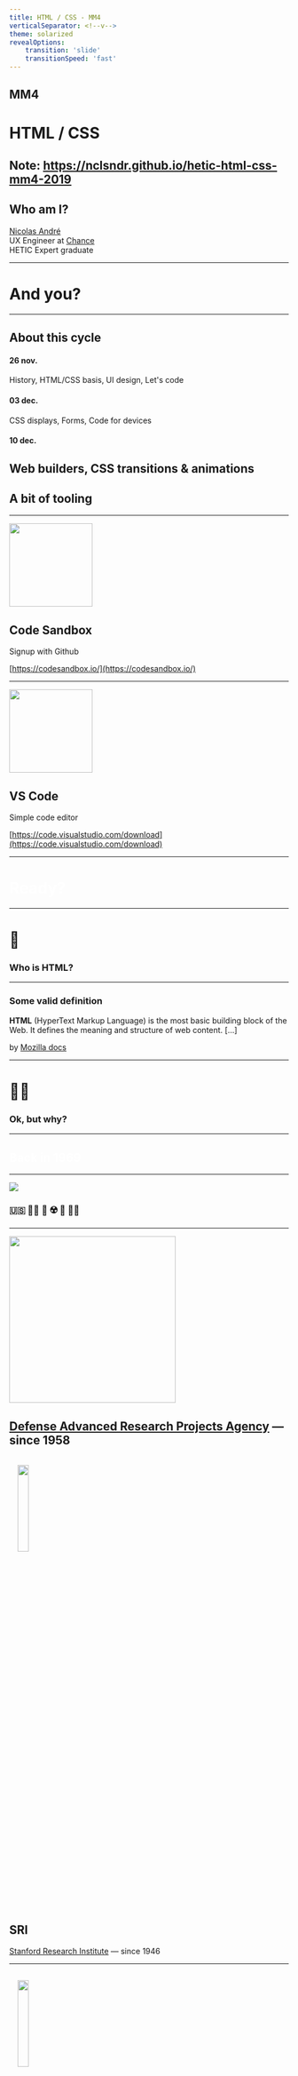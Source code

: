 ```yaml
---
title: HTML / CSS - MM4
verticalSeparator: <!--v-->
theme: solarized
revealOptions:
    transition: 'slide'
    transitionSpeed: 'fast'
---
```


## MM4

# HTML / CSS

Note:
https://nclsndr.github.io/hetic-html-css-mm4-2019
---

## Who am I?

[Nicolas André](https://twitter.com/nclsndr) <br>
UX Engineer at <a target="_blank" href="https://www.chance.co">Chance</a><br>
HETIC Expert graduate

---

# And you?

---

## About this cycle

#### 26 nov.
History, HTML/CSS basis, UI design, Let's code
#### 03 dec.
CSS displays, Forms, Code for devices
#### 10 dec.
Web builders, CSS transitions & animations
---

## A bit of tooling

---

<div>
  <img style="width: 150px;" src="assets/code_sandbox_logo.png">
</div>

## Code Sandbox

Signup with Github

[https://codesandbox.io/](https://codesandbox.io/)

---
<div>
  <img style="width: 150px;" src="assets/vscode_logo.png">
</div>

## VS Code

Simple code editor

[https://code.visualstudio.com/download](https://code.visualstudio.com/download)

---

<h1 style="color: #FFF;">Ready?</h1>

<!-- .slide: data-background="assets/ready.gif" -->

---

# 🧐

### Who is HTML?

---

### Some valid definition 

__HTML__ (HyperText Markup Language) is the most basic building block of the Web. It defines the meaning and structure of web content. [...]

by [Mozilla docs](https://developer.mozilla.org/en-US/docs/Web/HTML)

---

# 🤷‍♀️
### Ok, but why?

---

<h2 style="color: #FFF;">Back in 1969</h2>

<!-- .slide: data-background="https://media.giphy.com/media/3o7aD46cTjbkp0gT5e/giphy.gif" -->
---

<div>
  <img src="assets/cold_war_1970.png">
</div>

### 🇺🇸 👮‍♀️ 💬 ☢️ 💬 👨‍💼
---

<img style="height: 300px" src="assets/darpa_logo.jpg">

[Defense Advanced Research Projects Agency](https://www.darpa.mil/about-us/about-darpa) — since 1958
---
<div>
  <img style="width: 20%; margin: 3%;" src="assets/standford_logo.png">
</div>

## SRI
[Stanford Research Institute](https://en.wikipedia.org/wiki/SRI_International) — since 1946

---
<div>
  <img style="width: 20%; margin: 3%;" src="assets/engelbart.webp">
</div>

### [Douglas Engelbart](https://en.wikipedia.org/wiki/Douglas_Engelbart)

American engineer and inventor, and early computer and Internet pioneer

Founder of Augmentation Research Center (ARC) at SRI

---
<div>
  <img style="width: 16%; margin: 3%;" src="assets/standford_logo.png">
  <img style="width: 16%; margin: 3%;" src="assets/ucla_logo.png">
</div>
<div>
  <img style="width: 16%; margin: 3%;" src="assets/utah_logo.png">
  <img style="width: 16%; margin: 3%;" src="assets/ucsb_logo.jpg">
</div>

### 🧑‍🏫 📺 💬 📺 🧑‍🏫

Note:
https://www.lib.utah.edu/digital-scholarship/arpanet/
https://en.wikibooks.org/wiki/The_Computer_Revolution/Networks/Internet

---
> The goal was to exploit new computer technologies to meet the needs of military command and control against nuclear threats, achieve survivable control of US nuclear forces, and improve military tactical and management decision making.

*— [Stephen J. Lukasik](https://en.wikipedia.org/wiki/ARPANET#Debate_on_design_goals), Director of DARPA (1967–1974)*

---
> The ARPANET was not started to create a Command and Control System that would survive a nuclear attack, as many now claim. [...]. Rather, the ARPANET came out of our frustration that there were only a limited number of large, powerful research computers in the country, and that many research investigators, who should have access to them, were geographically separated from them.

*— [Charles Herzfeld](https://en.wikipedia.org/wiki/ARPANET#Debate_on_design_goals), ARPA Director (1965–1967)*

---
### [Request For Comments](https://tools.ietf.org/html/rfc1)

<div>
  <img src="assets/rfc1.png">
</div>

Applying scientific method for a collaborative definition of world wide standards

---
<div>
  <img src="assets/arpanet69.jpg">
</div>

1969
---
<div>
  <img src="assets/arpanet70.jpg">
</div>

1970
---
<div>
  <img src="assets/arpanet73.jpg">
</div>

1973 - 

<a href="https://www.vox.com/a/internet-maps" class="source_link" target="_blank" >
source: vox.com
</a>

---
<!-- .slide: data-background="assets/twitter_wake_up.gif" -->
---

## Internet VS Web?

---

### RFC1122 - Internet Protocol Suite

<div>
  <img src="assets/tcp_ip_stack.png">
</div>

---
### Internet is a set of network protocols

### The Web is an abstract application on top of it
---
<!-- .slide: data-background="assets/the-web.jpg" -->
---
# The web
---
### Who's that guy?

<div>
  <img src="assets/Tim.png">
</div>
---

<div>
  <img style="width: 200px;" src="assets/Tim.png">
</div>

### [Tim Berners-Lee](https://en.wikipedia.org/wiki/Tim_Berners-Lee)

English engineer and computer scientist — CERN researcher
---

## 🧑‍🔬 ✉️ 📡 📞 📬 🧑‍🔬 🤯

Berners-Lee observed how hard it was to share information among researchers — Especially pointing publications related to common topics

---

<div>
  <img style="height:40vh" src="assets/t3_network.jpg">
</div>

In 1991, the network was growing, expanding possibilities

<a class="source_link" target="_blank"
href="https://en.wikipedia.org/wiki/National_Science_Foundation_Network">
National Science Foundation Network
</a>
<a class="source_link" target="_blank"
href="https://www.computerhistory.org/internethistory/1990s/">
Internet History of 1990s
</a>

---
<!-- .slide: data-background="assets/internet_1993.gif" -->
---

World wide messaging was existing

<div>
  <img src="assets/usenet_web.svg">
</div>

<a class="source_link" target="_blank"
href="https://en.wikipedia.org/wiki/Usenet">
Usenet since 1980
</a>

---
## But 
---
## Silo effect

Communication over interconnected networks was hard and not human friendly — No central place where knowledge could be shared.
---
## Berners-Lee's vision?
---
# 🕸
---
<div>
  <img src="assets/HyperText.png">
</div>
---
## The web — a suite of tools
---
### HTTP
<div>
  <img style="height:auto;" src="assets/client_server.png">
</div>
<a class="source_link" target="_blank"
href="https://en.wikipedia.org/wiki/Hypertext_Transfer_Protocol">
HTTP Wikipedia
</a>
---
### DNS

www.google.com

<div>
  <img style="height:40vh;" src="assets/domain_name_space.svg">
</div>
<a class="source_link" target="_blank"
href="https://en.wikipedia.org/wiki/Domain_Name_System">
DNS wikipedia
</a>
---
### Browsers
<div>
  <img style="height:40vh;" src="assets/browsers.png">
</div>
---
<code class="large">
  HTML / CSS / JS
</code>

<a class="source_link" target="_blank"
href="https://developer.mozilla.org/en-US/docs/Web/HTML">
HTML MDN
</a>
---

# HTML

## The web building blocks
---

<!-- .slide: data-background="assets/matrix_code.gif" -->

# 👇

<h2 style="color: #FFF;">cmd/ctrl + alt + I</h2>
---

### HTML is a markup language based on XML

[Extensible Markup Language (XML)](https://en.wikipedia.org/wiki/XML)

---
### It's all about boxes containing boxes

<div>
  <img src="assets/xml_example.png">
</div>
---

### HTML Element Structure

<div class="markup">
  <pre>&lt;</pre><span class="markup__tagname">tag</span> <br>
  &nbsp;&nbsp;<span class="markup__attribute">attribute</span><span>="value"</span><br>
  <pre>&gt;</pre><br>
  &nbsp;&nbsp;<span class="markup__content">Content?</span><br>
  <pre>&lt;/</pre><span class="markup__tagname">tag</span><pre>&gt;</pre><br>
</div>

---

### Common HTML elements

```html
<html>Document root</html>
<head>Document meta header</head>
<body>Page content</body>
<div>Default container</div>
<h1>Heading 1</h1>...<h6>Heading 6</h6>
<p>Paragraph</p>
<a>HyperText link</a>
<form>Form of user inputs</form>
<header>Header component</header>
<footer>Footer component</footer>
<nav>Containing navigation items</nav>
...
```

<a class="source_link" target="_blank"
href="https://developer.mozilla.org/en-US/docs/Web/HTML/Element">
HTML Elements - MDN
</a>

---
### Elements display
<div>
  <img style="height:40vh;" src="assets/html_display.png">
</div>
---
<iframe
  class="codesandbox"
  src="https://codesandbox.io/embed/html-displays-m99h3?fontsize=14&hidenavigation=1&theme=dark"
  title="html-basis"
  allow="geolocation; microphone; camera; midi; vr; accelerometer; gyroscope; payment; ambient-light-sensor; encrypted-media; usb"
  sandbox="allow-modals allow-forms allow-popups allow-scripts allow-same-origin"
></iframe>
---
### HTML 1, 2, 3, 4, 5...

#### Doctype

```html
HTML 5
<!DOCTYPE html>

HTML 4.01
<!DOCTYPE HTML PUBLIC "-//W3C//DTD HTML 4.01//EN"
"http://www.w3.org/TR/html4/strict.dtd">
```

<a class="source_link" target="_blank"
href="https://en.wikipedia.org/wiki/HTML#HTML_versions_timeline">
HTML Versions
</a>

---
### HTML5 minimal page

```html
<!DOCTYPE html>
<html>
    <head>
        <meta charset="utf-8" />
        <title>Titre</title>
    </head>

    <body>
    </body>
</html>
```
---
## 👷
### Let's type some code
---
<iframe
  class="codesandbox"
  src="https://codesandbox.io/embed/sleepy-edison-jeq14?autoresize=1&fontsize=14&hidenavigation=1&theme=dark"
  title="html-basis"
  allow="geolocation; microphone; camera; midi; vr; accelerometer; gyroscope; payment; ambient-light-sensor; encrypted-media; usb"
  sandbox="allow-modals allow-forms allow-popups allow-scripts allow-same-origin"
></iframe>

Note:
Build basic information display of article (Title, p, image)
---
## How to dive into the docs?
[Mozilla Developer Network (MDN) — HTML documentation](https://developer.mozilla.org/en-US/docs/Web/HTML)
---
# ✋
### Ok, but all this looks pretty ugly right?
---
How to get from
<div>
  <img src="assets/mdn_no_css.png">
</div>
---
To
<div>
  <img src="assets/mdn_css.png">
</div>
---

# HTML ❤️ CSS

```html
<link href="styles/style.css" rel="stylesheet">
```
---

## CSS

[Cascading Style Sheet](https://developer.mozilla.org/en-US/docs/Web/CSS)

```css
p {
  color: red;
}
.title {
  font-size: 2rem;
}
```
---

### Selectors

```html
<body>
    <p class="someClass">
        <span id="someIdentifier">Foo</span>
    </p>
    <p class="someClass">Bar</p>
</body>
```

```css
/* HTML tags: tag selector */
body { margin: 0 }

/* HTML class attribute: class selector */
.someClass { color: blue; }

/* HTML id attribute: id selector */
#someIdentifier { font-size: 8rem; }
```
---

### Properties

```css
p {
  display: block;
  color: #000;
  font-family: "Helvetica", "Arial", sans-serif;
  border: none;
  font-style: normal;
  font-size: 1rem;
  font-weight: bold;
  line-height: 1.3em;
  /* ... */
}
```

[CSS Reference](https://developer.mozilla.org/en-US/docs/Web/CSS/Reference)
---

### Layout flow

```css
position: static;
position: relative;
position: absolute;
position: fixed;
```

<a class="source_link" target="_blank"
href="https://developer.mozilla.org/en-US/docs/Web/CSS/CSS_Flow_Layout">
Layout Flow docs
</a>

---

### Pseudo-selectors

```html
<a class="someLink" href="/any">Some link</a>
```

```css
.someLink { color: white; }
.someLink:hover { color: black; }
.someLink:active { color: blue; }
.someLink:visited { color: blue; }
```

<a class="source_link" target="_blank"
href="https://developer.mozilla.org/en-US/docs/Web/CSS/Pseudo-classes">
Pseudo-classes docs
</a>

---

<iframe
  class="codesandbox"
  src="https://codesandbox.io/embed/html-css-basis-ee5d0?fontsize=14&hidenavigation=1&theme=dark"
  title="html-css-basis"
  allow="geolocation; microphone; camera; midi; vr; accelerometer; gyroscope; payment; ambient-light-sensor; encrypted-media; usb"
  sandbox="allow-modals allow-forms allow-popups allow-scripts allow-same-origin"
></iframe>

Note:
Flux Display /Inheritance / selector depth

---

### The box model

<div>
  <img src="assets/the_box_model.png">
</div>

<a class="source_link" target="_blank"
href="https://css-tricks.com/the-css-box-model/">
The box model - CSS Tricks
</a>

---

### The common padding + width issue

<div>
  <img src="assets/css_box_padding_issue.png">
</div>

<a class="source_link" target="_blank"
href="https://css-tricks.com/the-css-box-model/#article-header-id-1">
The Default Width of Block Level Boxes - CSS Tricks
</a>


---
### Solution: Box sizing

```css
*, *:before, *:after {
  box-sizing: border-box;
}
```

<a class="source_link" target="_blank"
href="https://css-tricks.com/the-css-box-model/#article-header-id-1">
Best box-sizing Reset Methods - CSS Tricks
</a>

---

<iframe
     src="https://codesandbox.io/embed/gifted-roentgen-eexyw?fontsize=14&hidenavigation=1&theme=dark"
     class="codesandbox"
     title="hetic-mm4-box-sizing"
     allow="geolocation; microphone; camera; midi; vr; accelerometer; gyroscope; payment; ambient-light-sensor; encrypted-media; usb"
     sandbox="allow-modals allow-forms allow-popups allow-scripts allow-same-origin"
   ></iframe>

<a class="source_link" target="_blank"
href="https://css-tricks.com/the-css-box-model/">
The box model - CSS Tricks
</a>

---

### Background images

```css
  background-image:url('cover.jpg');
  background-repeat: no-repeat;
  background-size: cover;
  background-position: 50%;
```

<a class="source_link" target="_blank"
href="https://css-tricks.com/almanac/properties/b/background-image/">
background-image - CSS Tricks
</a>

---

### CSS custom properties
#### variables

```css
:root {
  --pimary-default: #192EEE;
  --content-black: #21243B;
  --content-dark: #535465;
}
```

<a class="source_link" target="_blank"
href="https://developer.mozilla.org/en-US/docs/Web/CSS/Using_CSS_custom_properties">
Using CSS custom properties - MDN
</a>

---

## ⚠️ (2019)

<div>
  <img src="assets/caniuse_css_variables.png">
</div>

<a class="source_link" target="_blank"
href="https://caniuse.com/#feat=css-variables">
https://caniuse.com/#feat=css-variables - CanIUse
</a>

---

# 🎨 🔮
## Design to code
---
#### Thinking in boxes 👇

<div>
  <img src="assets/fb5.jpg">
</div>
---
<div>
  <img src="assets/fb5_1.jpg">
</div>
---
<div>
  <img src="assets/fb5_2.jpg">
</div>
---
<div>
  <img src="assets/exercise_profile_desktop.jpg">
</div>
---
<iframe class="figma" src="https://www.figma.com/embed?embed_host=share&url=https%3A%2F%2Fwww.figma.com%2Ffile%2FimpVe29Fh49HCzcxiyGNVJ%2FHETIC-MM4-2019-HTML-CSS%3Fnode-id%3D0%253A1" allowfullscreen></iframe>

---

### TODO

- 🖼 Layout
- 🏞 Images
- 🔠 Fonts
- 📏 Spacing
- 💅 Fine tune

---

<iframe
  class="codesandbox"
  src="https://codesandbox.io/embed/hetic-mm4-profile-exercise-nxkc7?fontsize=14&hidenavigation=1&theme=dark"
  title="hetic-mm4-profile-exercise"
  allow="geolocation; microphone; camera; midi; vr; accelerometer; gyroscope; payment; ambient-light-sensor; encrypted-media; usb"
  sandbox="allow-modals allow-forms allow-popups allow-scripts allow-same-origin"
></iframe>

---
### CSS Reset

```css
html, body, div, span, applet, object, iframe,
h1, h2, h3, h4, h5, h6, p, blockquote, pre,
a, abbr, acronym, address, big, cite, code,
del, dfn, em, img, ins, kbd, q, s, samp {
  margin: 0;
	padding: 0;
	border: 0;
	font-size: 100%;
	font: inherit;
	vertical-align: baseline;
}
```

<a class="source_link" target="_blank"
href="http://meyerweb.com/eric/tools/css/reset/">
Eric Meyer's reset
</a>

---

# 📱🖥
## Responsive interfaces

---

#### on modern devices

## A pixel is not a pixel

---

### Browser viewport

```html
<meta
name="viewport"
content="width=device-width, initial-scale=1"
>
```

<a class="source_link" target="_blank"
href="https://developer.mozilla.org/en-US/docs/Mozilla/Mobile/Viewport_meta_tag">
Using the viewport meta tag to control layout on mobile browsers - MDN
</a>

---
<div>
  <img src="assets/responsive_grids.png">
</div>
---

## 📱 > 🖥
### Think mobile first

---

### CSS Media queries

```css
@media screen and (min-width: 1280px) {
  /* some style */
}
```
<a class="source_link" target="_blank"
href="https://developer.mozilla.org/en-US/docs/Web/CSS/@media">
 @media - MDN
</a>

---

### Mobile first @media-queries

```css
/* Mobile */
/* Tablet */ @media screen and (min-width: 768px) {}
/* Desktop */ @media screen and (min-width: 1160px) {}
/* Large Desktop */ @media screen and (min-width: 1400px) {}
```

---
<a class="source_link" target="_blank"
href="https://minicss.org/">
 Mini CSS Docs
</a>

<!-- .slide: data-background="assets/minicss.png" -->
---

### CDN resource

```html
<link
rel="stylesheet"
href="https://cdnjs.cloudflare.com/ajax/libs/mini.css/3.0.1/mini-default.min.css"
>
```
---
### CSS Grid

<div>
  <img src="assets/minicss_grid_system.png">
</div>

<a class="source_link" target="_blank"
href="https://minicss.org/docs#grid">
 Grid system - Mini CSS
</a>
---

<iframe class="figma" src="https://www.figma.com/embed?embed_host=share&url=https%3A%2F%2Fwww.figma.com%2Ffile%2FimpVe29Fh49HCzcxiyGNVJ%2FHETIC-MM4-2019-HTML-CSS%3Fnode-id%3D86%253A4" allowfullscreen></iframe>

---

<iframe
     src="https://codesandbox.io/embed/hetic-mm4-responsive-profile-exercise-fnw1v?fontsize=14&hidenavigation=1&theme=dark"
     class="codesandbox"
     title="hetic-mm4-responsive-profile-exercise"
     allow="geolocation; microphone; camera; midi; vr; accelerometer; gyroscope; payment; ambient-light-sensor; encrypted-media; usb"
     sandbox="allow-modals allow-forms allow-popups allow-scripts allow-same-origin"
   ></iframe>

---

# ⌨️ 🖥
## Managing forms

---

### HTML Basis

```html
<form class="formContainer" action="" method="POST">
  <input name="name" type="text" />
  <input name="email" type="email" required />
  <textarea name="message" cols="30" rows="10"></textarea>
  <input type="submit" value="Send" />
</form>
```
<a class="source_link" target="_blank"
href="https://developer.mozilla.org/en-US/docs/Web/HTML/Element/form">
 Form Element - MDN
</a>

---
### Input CSS

```html
<input name="firstName" type="text" />
```

```css
input:focus { border: 1px solid blue; }
input::placeholder { color: #EEE; }
```

---

### Tip

```html
  <label for="emailInput">Email</label> 
  <input id="emailInput" name="email" type="email" />
```

`emailInput` is used both for `input.id` and `label.for` making possible to `:focus` the input by clicking the label

---

<iframe
  src="https://codesandbox.io/embed/hetic-mm4-html-form-elements-3tgem?fontsize=14&hidenavigation=1&theme=dark"
  class="codesandbox"
  title="hetic-mm4-html-form-elements"
  allow="geolocation; microphone; camera; midi; vr; accelerometer; gyroscope; payment; ambient-light-sensor; encrypted-media; usb"
  sandbox="allow-modals allow-forms allow-popups allow-scripts allow-same-origin"
></iframe>

---

# 🔍👁
## Accessibility

---
# Resources

---

# 🛠
## Dev tools

---
<div>
  <img style="width: 150px;" src="assets/vscode_logo.png">
</div>

## VS Code

Simple code editor

[https://code.visualstudio.com/download](https://code.visualstudio.com/download)

---
<div>
  <img style="width: 250px;" src="assets/nodejs_logo.png">
</div>

## NodeJS

Javascript runner

[https://nodejs.org/en/download/](https://nodejs.org/en/download/)

---
<div>
  <img style="width: 260px;" src="https://www.macworld.co.uk/cmsdata/features/3608274/Terminalicon2_thumb800.png">
</div>

## Terminal

```bash
$ node -v
$ npm -v
```
---
<div>
  <img style="width: 150px;" src="assets/code_sandbox_logo.png">
</div>

## Code Sandbox

Collaborative online editor

[https://codesandbox.io/](https://codesandbox.io/)

---
<div>
  <img style="width: 500px;" src="assets/can_i_use.png">
</div>

### Can I use?

[caniuse.com](https://caniuse.com)

---

## That's all folks

Thank you
